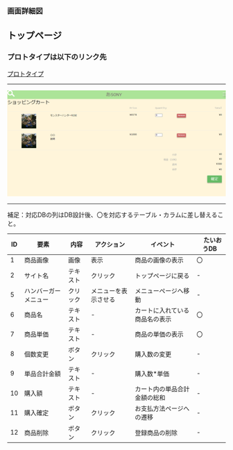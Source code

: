 ### 画面詳細図
## トップページ
### プロトタイプは以下のリンク先
[プロトタイプ](https://www.figma.com/file/5bAHMcKrDB8THLNT72si3d/%E7%94%BB%E9%9D%A2?node-id=0%3A1)
******
<img src="./image/cart.png" width="">

******
補足：対応DBの列はDB設計後、〇を対応するテーブル・カラムに差し替えること。

| ID | 要素 | 内容 | アクション | イベント |　たいおうDB |
|----|------|------|------------|---------|--------------|
|1|商品画像|画像|表示|商品の画像の表示|〇|
|2|サイト名|テキスト|クリック|トップページに戻る|-|
|5|ハンバーガーメニュー|クリック|メニューを表示させる|メニューページへ移動|-|
|6|商品名|テキスト|-|カートに入れている商品名の表示|〇|
|7|商品単価|テキスト|-|商品の単価の表示|〇|
|8|個数変更|ボタン|クリック|購入数の変更|-|
|9|単品合計金額|テキスト|-|購入数*単価|-|
|10|購入額|テキスト|-|カート内の単品合計金額の総和|-|
|11|購入確定|ボタン|クリック|お支払方法ページへの遷移|-|
|12|商品削除|ボタン|クリック|登録商品の削除|-|
